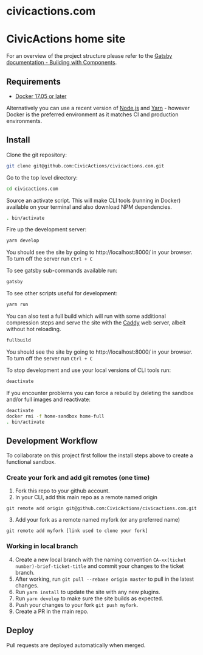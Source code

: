 # civicactions.com
CivicActions home site
=======

For an overview of the project structure please refer to the [Gatsby documentation - Building with Components](https://www.gatsbyjs.org/docs/building-with-components/).

## Requirements
* [Docker 17.05 or later](https://docs.docker.com/install/)

Alternatively you can use a recent version of [Node.js](https://nodejs.org/en/) and [Yarn](https://yarnpkg.com/lang/en/) - however Docker is the preferred environment as it matches CI and production environments.

## Install
Clone the git repository:
```sh
git clone git@github.com:CivicActions/civicactions.com.git
```

Go to the top level directory:
```sh
cd civicactions.com
```

Source an activate script. This will make CLI tools (running in Docker) available on your terminal and also download NPM dependencies.
```sh
. bin/activate
```

Fire up the development server:
```sh
yarn develop
```
You should see the site by going to http://localhost:8000/  in your browser.
To turn off the server run `Ctrl + C`

To see gatsby sub-commands available run:
```sh
gatsby
```

To see other scripts useful for development:
```sh
yarn run
```

You can also test a full build which will run with some additional compression steps and serve the site with the [Caddy](https://caddyserver.com/) web server, albeit without hot reloading.
```sh
fullbuild
```
You should see the site by going to http://localhost:8000/  in your browser.
To turn off the server run `Ctrl + C`

To stop development and use your local versions of CLI tools run:
```sh
deactivate
```

If you encounter problems you can force a rebuild by deleting the sandbox and/or full images and reactivate:
```sh
deactivate
docker rmi -f home-sandbox home-full
. bin/activate
```

## Development Workflow
To collaborate on this project first follow the install steps above to create a functional sandbox.

### Create your fork and add git remotes (one time)
 1. Fork this repo to your github account.
 2. In your CLI, add this main repo as a remote named origin 
``` 
git remote add origin git@github.com:CivicActions/civicactions.com.git
```
3. Add your fork as a remote named myfork (or any preferred name)
```
git remote add myfork [link used to clone your fork]
```

### Working in local branch

4. Create a new local branch with the naming convention `CA-xx(ticket number)-brief-ticket-title` and commit your changes to the ticket branch.
5. After working, run `git pull --rebase origin master` to pull in the latest changes.
6. Run `yarn install` to update the site with any new plugins.
7. Run `yarn develop` to make sure the site builds as expected.
8. Push your changes to your fork `git push myfork`.
9. Create a PR in the main repo.

## Deploy

Pull requests are deployed automatically when merged.